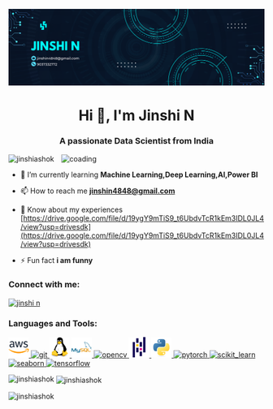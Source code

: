 ![logo](https://github.com/JinshiAshok/JinshiAshok/blob/main/Black%20and%20White%20Gradient%20Personal%20LinkedIn%20Banner.png)
<h1 align="center">Hi 👋, I'm Jinshi N</h1>
<h3 align="center">A passionate Data Scientist from India</h3>
<img align="right" alt="coading" width="400" src="https://cdn.dribbble.com/users/1364029/screenshots/16093268/media/68e82a7fb4904614a9066d6b540c14b2.gif">

<p align="left"> <img src="https://komarev.com/ghpvc/?username=jinshiashok&label=Profile%20views&color=0e75b6&style=flat" alt="jinshiashok" /> </p>

- 🌱 I’m currently learning **Machine Learning,Deep Learning,AI,Power BI**

- 📫 How to reach me **jinshin4848@gmail.com**

- 📄 Know about my experiences [https://drive.google.com/file/d/19ygY9mTiS9_t6UbdvTcR1kEm3IDL0JL4/view?usp=drivesdk](https://drive.google.com/file/d/19ygY9mTiS9_t6UbdvTcR1kEm3IDL0JL4/view?usp=drivesdk)

- ⚡ Fun fact **i am funny**

<h3 align="left">Connect with me:</h3>
<p align="left">
<a href="https://linkedin.com/in/jinshi n" target="blank"><img align="center" src="https://raw.githubusercontent.com/rahuldkjain/github-profile-readme-generator/master/src/images/icons/Social/linked-in-alt.svg" alt="jinshi n" height="30" width="40" /></a>
</p>

<h3 align="left">Languages and Tools:</h3>
<p align="left"> <a href="https://aws.amazon.com" target="_blank" rel="noreferrer"> <img src="https://raw.githubusercontent.com/devicons/devicon/master/icons/amazonwebservices/amazonwebservices-original-wordmark.svg" alt="aws" width="40" height="40"/> </a> <a href="https://git-scm.com/" target="_blank" rel="noreferrer"> <img src="https://www.vectorlogo.zone/logos/git-scm/git-scm-icon.svg" alt="git" width="40" height="40"/> </a> <a href="https://www.linux.org/" target="_blank" rel="noreferrer"> <img src="https://raw.githubusercontent.com/devicons/devicon/master/icons/linux/linux-original.svg" alt="linux" width="40" height="40"/> </a> <a href="https://www.mysql.com/" target="_blank" rel="noreferrer"> <img src="https://raw.githubusercontent.com/devicons/devicon/master/icons/mysql/mysql-original-wordmark.svg" alt="mysql" width="40" height="40"/> </a> <a href="https://opencv.org/" target="_blank" rel="noreferrer"> <img src="https://www.vectorlogo.zone/logos/opencv/opencv-icon.svg" alt="opencv" width="40" height="40"/> </a> <a href="https://pandas.pydata.org/" target="_blank" rel="noreferrer"> <img src="https://raw.githubusercontent.com/devicons/devicon/2ae2a900d2f041da66e950e4d48052658d850630/icons/pandas/pandas-original.svg" alt="pandas" width="40" height="40"/> </a> <a href="https://www.python.org" target="_blank" rel="noreferrer"> <img src="https://raw.githubusercontent.com/devicons/devicon/master/icons/python/python-original.svg" alt="python" width="40" height="40"/> </a> <a href="https://pytorch.org/" target="_blank" rel="noreferrer"> <img src="https://www.vectorlogo.zone/logos/pytorch/pytorch-icon.svg" alt="pytorch" width="40" height="40"/> </a> <a href="https://scikit-learn.org/" target="_blank" rel="noreferrer"> <img src="https://upload.wikimedia.org/wikipedia/commons/0/05/Scikit_learn_logo_small.svg" alt="scikit_learn" width="40" height="40"/> </a> <a href="https://seaborn.pydata.org/" target="_blank" rel="noreferrer"> <img src="https://seaborn.pydata.org/_images/logo-mark-lightbg.svg" alt="seaborn" width="40" height="40"/> </a> <a href="https://www.tensorflow.org" target="_blank" rel="noreferrer"> <img src="https://www.vectorlogo.zone/logos/tensorflow/tensorflow-icon.svg" alt="tensorflow" width="40" height="40"/> </a> </p>

<p><img align="left" src="https://github-readme-stats.vercel.app/api/top-langs?username=jinshiashok&show_icons=true&locale=en&layout=compact" alt="jinshiashok" /></p>

<p>&nbsp;<img align="center" src="https://github-readme-stats.vercel.app/api?username=jinshiashok&show_icons=true&locale=en" alt="jinshiashok" /></p>

<p><img align="center" src="https://github-readme-streak-stats.herokuapp.com/?user=jinshiashok&" alt="jinshiashok" /></p>
